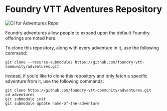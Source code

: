# Foundry VTT Adventures Repository

![CI for Adventures Repo](https://github.com/foundry-vtt-community/adventures/workflows/CI%20for%20Adventures%20Repo/badge.svg)

Foundry adventures allow people to expand upon the default Foundry offerings are noted here.

To clone this repository, along with every adventure in it, use the following command:

```
git clone --recurse-submodules https://github.com/foundry-vtt-community/adventures.git
```

Instead, if you'd like to clone this repository and only fetch a specific adventure from it, use the following commands:

```
git clone https://github.com/foundry-vtt-community/adventures.git
cd adventures
git submodule init
git submodule update name-of-the-adventure
```

